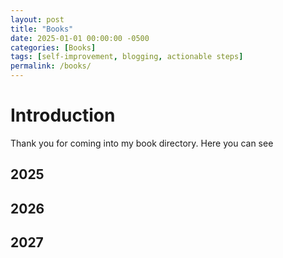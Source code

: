 ```yaml
---
layout: post
title: "Books"
date: 2025-01-01 00:00:00 -0500
categories: [Books]
tags: [self-improvement, blogging, actionable steps]
permalink: /books/
---
```



# Introduction

Thank you for coming into my book directory. Here you can see





## 2025

## 2026

## 2027
